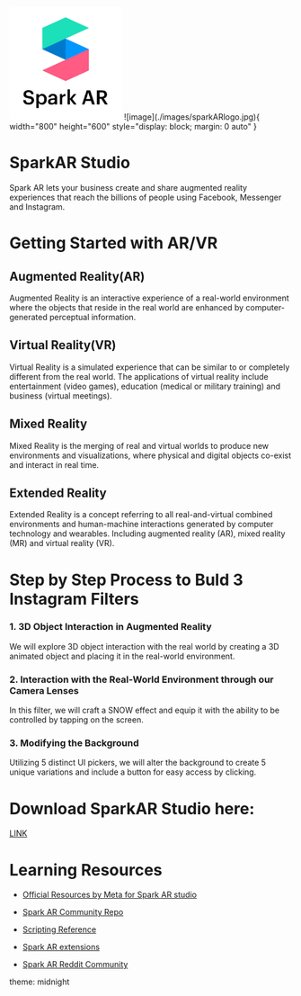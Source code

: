 <img src="./images/sparkARlogo.jpg" alt="alt text" width="200" height="200"/>
![image](./images/sparkARlogo.jpg){ width="800" height="600" style="display: block; margin: 0 auto" }

# SparkAR Studio
Spark AR lets your business create and share augmented reality experiences that reach the billions of people using Facebook, Messenger and Instagram.

# Getting Started with AR/VR

## Augmented Reality(AR)
Augmented Reality is an interactive experience of a real-world environment where the objects that reside in the real world are enhanced by computer-generated perceptual information.

## Virtual Reality(VR)
Virtual Reality is a simulated experience that can be similar to or completely different from the real world. The applications of virtual reality include entertainment (video games), education (medical or military training) and business (virtual meetings).

## Mixed Reality
Mixed Reality is the merging of real and virtual worlds to produce new environments and visualizations, where physical and digital objects co-exist and interact in real time.

## Extended Reality 
Extended Reality  is a concept referring to all real-and-virtual combined environments and human-machine interactions generated by computer technology and wearables. Including augmented reality (AR), mixed reality (MR) and virtual reality (VR).

# Step by Step Process to Buld 3 Instagram Filters

### 1. 3D Object Interaction in Augmented Reality 
We will explore 3D object interaction with the real world by creating a 3D animated object and placing it in the real-world environment.

### 2. Interaction with the Real-World Environment through our Camera Lenses 
In this filter, we will craft a SNOW effect and equip it with the ability to be controlled by tapping on the screen.

### 3. Modifying the Background
Utilizing 5 distinct UI pickers, we will alter the background to create 5 unique variations and include a button for easy access by clicking.

# Download SparkAR Studio here:
[LINK](https://sparkar.facebook.com/ar-studio/download/)

# Learning Resources

* [Official Resources by Meta for Spark AR studio](https://sparkar.facebook.com/ar-studio/learn/)

* [Spark AR Community Repo](https://github.com/Spark-AR-Community)

* [Scripting Reference](https://sparkar-community.gitbook.io/docs/)

* [Spark AR extensions](https://sparkar-community.gitbook.io/docs/)

* [Spark AR Reddit Community](https://www.reddit.com/r/SparkArStudio/)


theme: midnight
